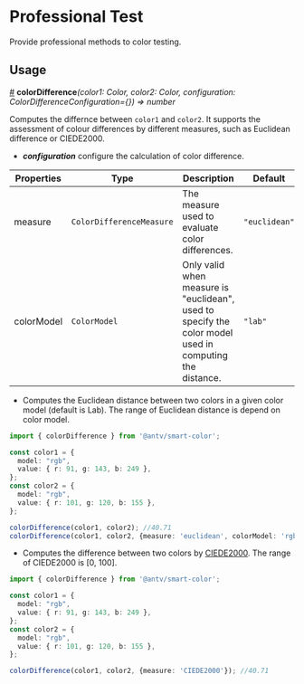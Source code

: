 # Professional Test

Provide professional methods to color testing.

## Usage

<a name="colorDifference" href="#colorDifference">#</a> **colorDifference**<i>(color1: Color, color2: Color, configuration: ColorDifferenceConfiguration={}) => number</i>

Computes the differnce between `color1` and `color2`. It supports the assessment of colour differences by different measures, such as Euclidean difference or CIEDE2000.

* ***configuration*** configure the calculation of color difference.
  
| Properties | Type | Description | Default|  
| ----| ---- | ---- | -----|
| measure | `ColorDifferenceMeasure` | The measure used to evaluate color differences. | `"euclidean"` |
| colorModel |  `ColorModel` | Only valid when measure is "euclidean", used to specify the color model used in computing the distance. | `"lab"` |

* Computes the Euclidean distance between two colors in a given color model (default is Lab). 
The range of Euclidean distance is depend on color model.

```ts
import { colorDifference } from '@antv/smart-color';

const color1 = {
  model: "rgb",
  value: { r: 91, g: 143, b: 249 },
}; 
const color2 = {
  model: "rgb",
  value: { r: 101, g: 120, b: 155 },
};

colorDifference(color1, color2); //40.71
colorDifference(color1, color2, {measure: 'euclidean', colorModel: 'rgb'}); //97.29
```

* Computes the difference between two colors by [CIEDE2000](https://en.wikipedia.org/wiki/Color_difference#CIEDE2000).
The range of CIEDE2000 is [0, 100].

```ts
import { colorDifference } from '@antv/smart-color';

const color1 = {
  model: "rgb",
  value: { r: 91, g: 143, b: 249 },
}; 
const color2 = {
  model: "rgb",
  value: { r: 101, g: 120, b: 155 },
};

colorDifference(color1, color2, {measure: 'CIEDE2000'}); //40.71
```
